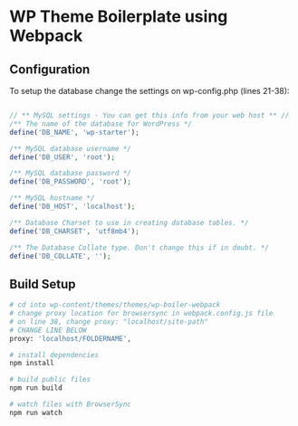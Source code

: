 # WP Theme Boilerplate using Webpack

## Configuration

To setup the database change the settings on wp-config.php (lines 21-38):
```php

// ** MySQL settings - You can get this info from your web host ** //
/** The name of the database for WordPress */
define('DB_NAME', 'wp-starter');

/** MySQL database username */
define('DB_USER', 'root');

/** MySQL database password */
define('DB_PASSWORD', 'root');

/** MySQL hostname */
define('DB_HOST', 'localhost');

/** Database Charset to use in creating database tables. */
define('DB_CHARSET', 'utf8mb4');

/** The Database Collate type. Don't change this if in doubt. */
define('DB_COLLATE', '');

```

## Build Setup

```bash
# cd into wp-content/themes/themes/wp-boiler-webpack
# change proxy location for browsersync in webpack.config.js file
# on line 38, change proxy: "localhost/site-path"
# CHANGE LINE BELOW
proxy: 'localhost/FOLDERNAME',

# install dependencies
npm install

# build public files
npm run build

# watch files with BrowserSync
npm run watch
